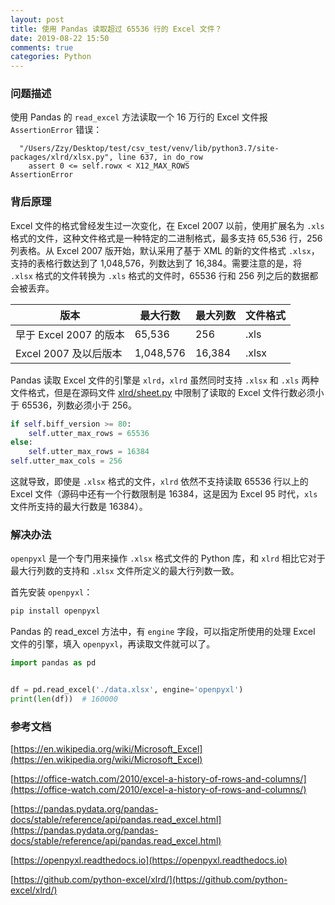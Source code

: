```yaml
---
layout: post
title: 使用 Pandas 读取超过 65536 行的 Excel 文件？
date: 2019-08-22 15:50
comments: true
categories: Python
---
```


### 问题描述

使用 Pandas 的 `read_excel` 方法读取一个 16 万行的 Excel 文件报 `AssertionError` 错误：

```
  "/Users/Zzy/Desktop/test/csv_test/venv/lib/python3.7/site-packages/xlrd/xlsx.py", line 637, in do_row
    assert 0 <= self.rowx < X12_MAX_ROWS
AssertionError
```

<!-- more -->

### 背后原理

Excel 文件的格式曾经发生过一次变化，在 Excel 2007 以前，使用扩展名为 `.xls` 格式的文件，这种文件格式是一种特定的二进制格式，最多支持 65,536 行，256 列表格。从 Excel 2007 版开始，默认采用了基于 XML 的新的文件格式 `.xlsx`，支持的表格行数达到了 1,048,576，列数达到了 16,384。需要注意的是，将 `.xlsx` 格式的文件转换为 `.xls` 格式的文件时，65536 行和 256 列之后的数据都会被丢弃。

版本|最大行数|最大列数|文件格式
--|--|--|--
早于 Excel 2007 的版本|65,536|256|.xls
Excel 2007 及以后版本|1,048,576|16,384|.xlsx

Pandas 读取 Excel 文件的引擎是 `xlrd`，`xlrd` 虽然同时支持 `.xlsx` 和 `.xls` 两种文件格式，但是在源码文件 [xlrd/sheet.py](https://github.com/python-excel/xlrd/blob/master/xlrd/sheet.py) 中限制了读取的 Excel 文件行数必须小于 65536，列数必须小于 256。

```python
if self.biff_version >= 80:
    self.utter_max_rows = 65536
else:
    self.utter_max_rows = 16384
self.utter_max_cols = 256
```

这就导致，即使是 `.xlsx` 格式的文件，`xlrd` 依然不支持读取 65536 行以上的 Excel 文件（源码中还有一个行数限制是 16384，这是因为 Excel 95 时代，`xls` 文件所支持的最大行数是 16384）。

### 解决办法

`openpyxl` 是一个专门用来操作 `.xlsx` 格式文件的 Python 库，和 `xlrd` 相比它对于最大行列数的支持和 `.xlsx` 文件所定义的最大行列数一致。

首先安装 `openpyxl`：

```bash
pip install openpyxl
```

Pandas 的 read_excel 方法中，有 `engine` 字段，可以指定所使用的处理 Excel 文件的引擎，填入 `openpyxl`，再读取文件就可以了。

```python
import pandas as pd


df = pd.read_excel('./data.xlsx', engine='openpyxl')
print(len(df))  # 160000
```

### 参考文档

[https://en.wikipedia.org/wiki/Microsoft_Excel](https://en.wikipedia.org/wiki/Microsoft_Excel)

[https://office-watch.com/2010/excel-a-history-of-rows-and-columns/](https://office-watch.com/2010/excel-a-history-of-rows-and-columns/)

[https://pandas.pydata.org/pandas-docs/stable/reference/api/pandas.read_excel.html](https://pandas.pydata.org/pandas-docs/stable/reference/api/pandas.read_excel.html)

[https://openpyxl.readthedocs.io](https://openpyxl.readthedocs.io)

[https://github.com/python-excel/xlrd/](https://github.com/python-excel/xlrd/)


